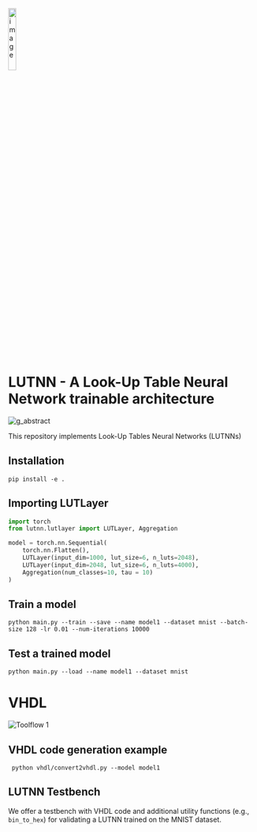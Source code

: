 <img src="https://github.com/user-attachments/assets/858cda97-d734-4faf-946a-88f9972b9334" alt="image" style="width:18%;">

# LUTNN - A Look-Up Table Neural Network trainable architecture

![g_abstract](https://github.com/user-attachments/assets/1f85e6a0-8a10-417d-bc6e-a6e793369c41)

This repository implements Look-Up Tables Neural Networks (LUTNNs)


## Installation
`pip install -e .`

## Importing LUTLayer

```python
import torch
from lutnn.lutlayer import LUTLayer, Aggregation

model = torch.nn.Sequential(
    torch.nn.Flatten(),
    LUTLayer(input_dim=1000, lut_size=6, n_luts=2048),
    LUTLayer(input_dim=2048, lut_size=6, n_luts=4000),
    Aggregation(num_classes=10, tau = 10)
)
```

## Train a model

`python main.py --train --save --name model1 --dataset mnist --batch-size 128 -lr 0.01 --num-iterations 10000`

## Test a trained model

`python main.py --load --name model1 --dataset mnist`


# VHDL

![Toolflow 1](https://github.com/user-attachments/assets/2e751f7c-c13d-48fd-9776-e09ff8ce25f3)

## VHDL code generation example

` python vhdl/convert2vhdl.py --model model1`

## LUTNN Testbench

We offer a testbench with VHDL code and additional utility functions (e.g., `bin_to_hex`) for validating a LUTNN trained on the MNIST dataset.

